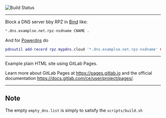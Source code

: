 ![Build Status](https://gitlab.com/pages/plain-html/badges/master/build.svg)

---

Block a DNS server bby RPZ in [Bind](http://www.zytrax.com/books/dns/ch7/rpz.html#policy-zone) like:
```python
*.dns.examplse.net.rpz-nsdname CNAME .
```

And for [Powerdns](https://www.powerdns.com/) do

```lua
pdnsutil add-record rpz.mypdns.cloud '*.dns.examplse.net.rpz-nsdname' CNAME 345600 .
```

---

Example plain HTML site using GitLab Pages.

Learn more about GitLab Pages at https://pages.gitlab.io and the official
documentation https://docs.gitlab.com/ce/user/project/pages/.

---

Note
-----
The empty `empty_dns.list` is simply to satisfy the `scripts/build.sh`

